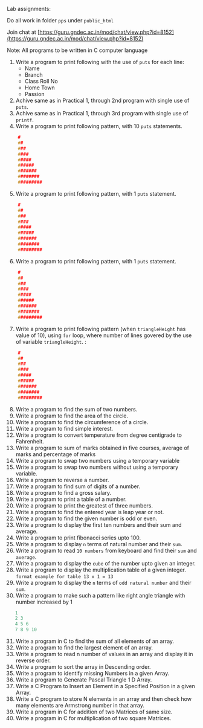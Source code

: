 Lab assignments:

Do all work in folder `pps` under `public_html`

Join chat at [https://guru.gndec.ac.in/mod/chat/view.php?id=8152](https://guru.gndec.ac.in/mod/chat/view.php?id=8152)

Note: All programs to be written in C computer language


1. Write a program to print following with the use of `puts` for each line:
    - Name
    - Branch
    - Class Roll No
    - Home Town
    - Passion
1. Achive same as in Practical 1, through 2nd program with single use of `puts`.
1. Achive same as in Practical 1, through 3rd program with single use of `printf`.
1. Write a program to print following pattern, with 10 `puts` statements.
```c
    #
    ##
    ###
    ####
    #####
    ######
    #######
    ########
    #########
```
5. Write a program to print following pattern, with 1 `puts` statement.
```c
    #
    ##
    ###
    ####
    #####
    ######
    #######
    ########
    #########
```
6. Write a program to print following pattern, with 1 `puts` statement.
```c
    #
    ##
    ###
    ####
    #####
    ######
    #######
    ########
    #########
```
7. Write a program to print following pattern (when `triangleHeight` has value of 10), using `for` loop, where number of lines govered by the use of variable `triangleHeight`. :
```c
    #
    ##
    ###
    ####
    #####
    ######
    #######
    ########
    #########
```
8. Write a program to find the sum of two numbers.
9. Write a program to find the area of the circle.
10. Write a program to find the circumference of a circle.
11. Write a program to find simple interest.
12. Write a program to convert temperature from degree centigrade to Fahrenheit.
13. Write a program to sum of marks obtained in five courses, average of marks and percentage of marks
14. Write a program to swap two numbers using a temporary variable
15. Write a program to swap two numbers without using a temporary variable.
16. Write a program to reverse a number.
17. Write a program to find sum of digits of a number.
18. Write a program to find a gross salary.
19. Write a program to print a table of a number.
20. Write a program to print the greatest of three numbers.
21. Write a program to find the entered year is leap year or not.
22. Write a program to find the given number is odd or even.
23. Write a program to display the first ten numbers and their sum and average.
24. Write a program to print fibonacci series upto 100.
25. Write a program to display `n` terms of natural number and their `sum`.
26.  Write a program to read `10 numbers` from keyboard and find their `sum` and `average`.
27. Write a program to display the `cube` of the number upto given an integer.
28. Write a program to display the multiplication table of a given integer. `format example for table 13 x 1 = 13`
29. Write a program to display the `n` terms of `odd natural number` and their `sum`.
30. Write a program to make such a pattern like right angle triangle with number increased by 1
```c
   1
   2 3
   4 5 6
   7 8 9 10
```
31. Write a program in C to find the sum of all elements of an array.
32. Write a program to find the largest element of an array.
33. Write a program to read n number of values in an array and display it in reverse order.
34. Write a program to sort the array in Descending order.
35. Write a program to identify missing Numbers in a given Array.
36. Write a program to Generate Pascal Triangle 1 D Array.
37. Write a C Program to Insert an Element in a Specified Position in a given Array.
38. Write a C program to store N elements in an array and then check how many elements are
Armstrong number in that array.
39. Write a program in C for addition of two Matrices of same size.
40. Write a program in C for multiplication of two square Matrices.
